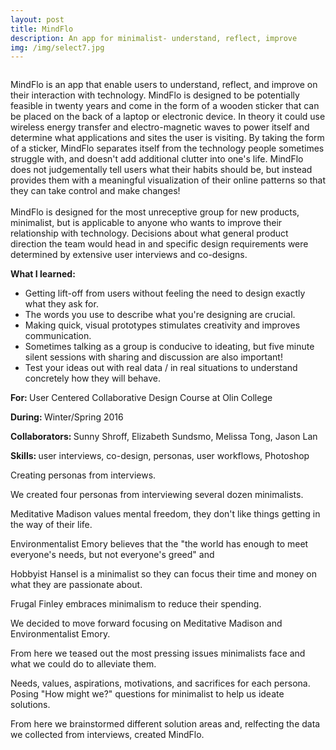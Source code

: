 ```yaml
---
layout: post
title: MindFlo
description: An app for minimalist- understand, reflect, improve
img: /img/select7.jpg
---
```


<img class="col three" src="{{ site.baseurl }}/img/Poster-page-001.jpg" alt="" title="example image"/>

<br>

MindFlo is an app that enable users to understand, reflect, and improve on their interaction with technology. MindFlo is designed to be potentially feasible in twenty years and come in the form of a wooden sticker that can be placed on the back of a laptop or electronic device. In theory it could use wireless energy transfer and electro-magnetic waves to power itself and determine what applications and sites the user is visiting. By taking the form of a sticker, MindFlo separates itself from the technology people sometimes struggle with, and doesn't add additional clutter into one's life. MindFlo does not judgementally tell users what their habits should be, but instead provides them with a meaningful visualization of their online patterns so that they can take control and make changes!  
​  
MindFlo is designed for the most unreceptive group for new products, minimalist, but is applicable to anyone who wants to improve their relationship with technology. Decisions about what general product direction the team would head in and specific design requirements were determined by extensive user interviews and co-designs.

<b> What I learned: </b>

- Getting lift-off from users without feeling the need to design exactly what they ask for.
- The words you use to describe what you're designing are crucial.
- Making quick, visual prototypes stimulates creativity and improves communication.
- Sometimes talking as a group is conducive to ideating, but five minute silent sessions with sharing and discussion are also important!
- Test your ideas out with real data / in real situations to understand concretely how they will behave. 

<b>For: </b>User Centered Collaborative Design Course at Olin College

<b>During: </b>Winter/Spring 2016

<b>Collaborators: </b>Sunny Shroff, Elizabeth Sundsmo, Melissa Tong, Jason Lan 

<b>Skills: </b>user interviews, co-design, personas, user workflows, Photoshop

<img class="col three" src="{{ site.baseurl }}/img/MMPersona.jpg" alt="" title="example image"/>
<div class="col three caption">
	Creating personas from interviews.
</div>

We created four personas from interviewing several dozen minimalists. 

Meditative Madison values mental freedom, they don't like things getting in the way of their life.

Environmentalist Emory believes that the "the world has enough to meet everyone's needs, but not everyone's greed" and

Hobbyist Hansel is a minimalist so they can focus their time and money on what they are passionate about.

Frugal Finley embraces minimalism to reduce their spending.

We decided to move forward focusing on Meditative Madison and Environmentalist Emory.

From here we teased out the most pressing issues minimalists face and what we could do to alleviate them.

<img class="col three" src="{{ site.baseurl }}/img/needvalasp.jpg" alt="" title="example image"/>
<div class="col three caption">
	Needs, values, aspirations, motivations, and sacrifices for each persona. 
</div>

<img class="col three" src="{{ site.baseurl }}/img/howmightwe.jpg" alt="" title="example image"/>
<div class="col three caption">
	Posing "How might we?" questions for minimalist to help us ideate solutions.
</div>

From here we brainstormed different solution areas and, relfecting the data we collected from interviews, created MindFlo.

